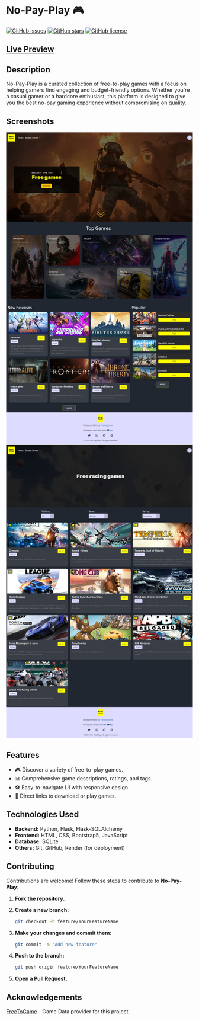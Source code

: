 # No-Pay-Play 🎮

[![GitHub issues](https://img.shields.io/github/issues/Joseph-kdev/No-Pay-Play)](https://github.com/Joseph-kdev/No-Pay-Play/issues)
[![GitHub stars](https://img.shields.io/github/stars/Joseph-kdev/No-Pay-Play)](https://github.com/Joseph-kdev/No-Pay-Play/stargazers)
[![GitHub license](https://img.shields.io/github/license/Joseph-kdev/No-Pay-Play)](https://github.com/Joseph-kdev/No-Pay-Play/blob/main/LICENSE)

## [Live Preview](no-pay-play.onrender.com)

## Description

No-Pay-Play is a curated collection of free-to-play games with a focus on helping gamers find engaging and budget-friendly options. Whether you're a casual gamer or a hardcore enthusiast, this platform is designed to give you the best no-pay gaming experience without compromising on quality.

## Screenshots

![screenshot 1](./screenshots/s-3.jpeg)
![screenshot 2](./screenshots/s-2.jpeg)

## Features

- 🎮 Discover a variety of free-to-play games.
- 📊 Comprehensive game descriptions, ratings, and tags.
- 🛠️ Easy-to-navigate UI with responsive design.
- 🔗 Direct links to download or play games.

## Technologies Used

- **Backend:** Python, Flask, Flask-SQLAlchemy
- **Frontend:** HTML, CSS, Bootstrap5, JavaScript
- **Database:** SQLite
- **Others:** Git, GitHub, Render (for deployment)

## Contributing

Contributions are welcome! Follow these steps to contribute to **No-Pay-Play**:

1. **Fork the repository.**

2. **Create a new branch:**

    ```bash
    git checkout -b feature/YourFeatureName
    ```

3. **Make your changes and commit them:**

    ```bash
    git commit -m "Add new feature"
    ```

4. **Push to the branch:**

    ```bash
    git push origin feature/YourFeatureName
    ```

5. **Open a Pull Request.**

## Acknowledgements

[FreeToGame](https://freetogame.com/) - Game Data provider for this project.